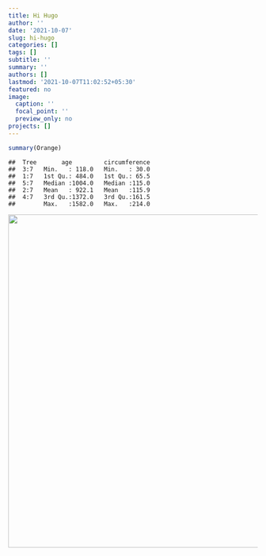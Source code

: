 ```yaml
---
title: Hi Hugo
author: ''
date: '2021-10-07'
slug: hi-hugo
categories: []
tags: []
subtitle: ''
summary: ''
authors: []
lastmod: '2021-10-07T11:02:52+05:30'
featured: no
image:
  caption: ''
  focal_point: ''
  preview_only: no
projects: []
---
```



```r
summary(Orange)
```

```
##  Tree       age         circumference  
##  3:7   Min.   : 118.0   Min.   : 30.0  
##  1:7   1st Qu.: 484.0   1st Qu.: 65.5  
##  5:7   Median :1004.0   Median :115.0  
##  2:7   Mean   : 922.1   Mean   :115.9  
##  4:7   3rd Qu.:1372.0   3rd Qu.:161.5  
##        Max.   :1582.0   Max.   :214.0
```

<img src="{{< blogdown/postref >}}index_files/figure-html/unnamed-chunk-2-1.png" width="672" />

